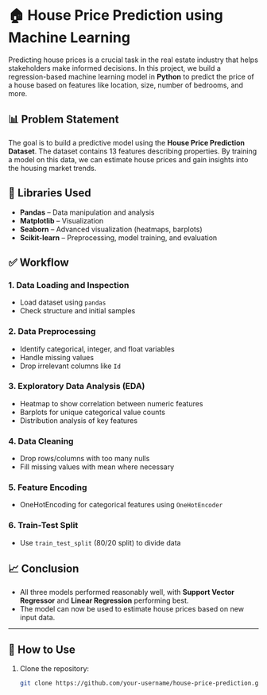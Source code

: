 # 🏠 House Price Prediction using Machine Learning

Predicting house prices is a crucial task in the real estate industry that helps stakeholders make informed decisions. In this project, we build a regression-based machine learning model in **Python** to predict the price of a house based on features like location, size, number of bedrooms, and more.

## 📊 Problem Statement

The goal is to build a predictive model using the **House Price Prediction Dataset**. The dataset contains 13 features describing properties. By training a model on this data, we can estimate house prices and gain insights into the housing market trends.

## 🧰 Libraries Used

- **Pandas** – Data manipulation and analysis  
- **Matplotlib** – Visualization  
- **Seaborn** – Advanced visualization (heatmaps, barplots)  
- **Scikit-learn** – Preprocessing, model training, and evaluation  

## ✅ Workflow

### 1. Data Loading and Inspection
- Load dataset using `pandas`
- Check structure and initial samples

### 2. Data Preprocessing
- Identify categorical, integer, and float variables
- Handle missing values
- Drop irrelevant columns like `Id`

### 3. Exploratory Data Analysis (EDA)
- Heatmap to show correlation between numeric features
- Barplots for unique categorical value counts
- Distribution analysis of key features

### 4. Data Cleaning
- Drop rows/columns with too many nulls
- Fill missing values with mean where necessary

### 5. Feature Encoding
- OneHotEncoding for categorical features using `OneHotEncoder`

### 6. Train-Test Split
- Use `train_test_split` (80/20 split) to divide data
                      

## 📈 Conclusion

- All three models performed reasonably well, with **Support Vector Regressor** and **Linear Regression** performing best.
- The model can now be used to estimate house prices based on new input data.

---

## 📁 How to Use

1. Clone the repository:
   ```bash
   git clone https://github.com/your-username/house-price-prediction.git
